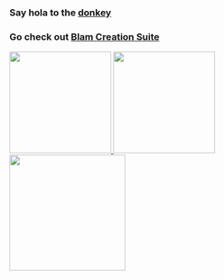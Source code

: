 ### Say hola to the [donkey](https://github.com/theTwist84/ManagedDonkey)
### Go check out [Blam Creation Suite](https://github.com/ChimpsAtSea/Blam-Creation-Suite#blam-creation-suite)

<a href="https://github.com/theTwist84">
  <img height="180em" src="https://github-readme-stats.vercel.app/api?username=theTwist84&theme=dark&include_all_commits=true&show_icons=true" />
  <img height="180em" src="https://github-readme-stats.vercel.app/api/top-langs/?username=theTwist84&theme=dark&layout=compact" />
</a>
<a href="https://wakatime.com/@Twister">
  <img height="205em" src="https://github-readme-stats.vercel.app/api/wakatime?username=Twister&theme=dark&hide_title=true" />
</a>
